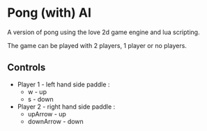 # Pong (with) AI

A version of pong using the love 2d game engine and lua scripting.

The game can be played with 2 players, 1 player or no players.

## Controls

- Player 1 - left hand side paddle :
  - w - up
  - s - down
- Player 2 - right hand side paddle :
  - upArrow - up
  - downArrow - down
